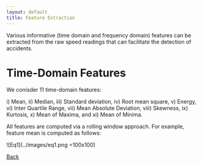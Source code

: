 ```yaml
---
layout: default
title: Feature Extraction
---
```


Various informative (time domain and frequency domain) features can be extracted from the raw speed readings that can facilitate the detection of accidents. 

# Time-Domain Features

We conisder 11 time-domain features:

i) Mean, ii) Median, iii) Standard deviation, iv) Root mean square, v) Energy, vi) Inter Quartile Range, vii) Mean Absolute Deviation, viii) Skewness, ix) Kurtosis, x) Mean of Maxima, and xi) Mean of Minima. 

All features are computed via a rolling window approach. For example, feature mean is computed as follows:

 ![Eq1](../images/eq1.png =100x100) 

[Back](../)
